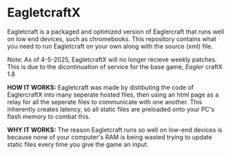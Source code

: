 # EagletcraftX
Eagletcraft is a packaged and optimized version of Eaglercraft that runs well on low end devices, such as chromebooks. This repository contains what you need to run Eagletcraft on your own along with the source (xml) file.

Note: As of 4-5-2025, EagletcraftX will no longer recieve weekly patches. This is due to the dicontinuation of service for the base game, _Eagler_ craftX 1.8

**HOW IT WORKS:**
Eagletcraft was made by distibuting the code of EaglercraftX into many seperate hosted files, then using an html page as a relay for all the seperate files to communicate with one another. This inherently creates latency, so all static files are preloaded onto your PC's flash memory to combat this. 

**WHY IT WORKS:**
The reason Eagletcraft runs so well on low-end devices is because none of your computer's RAM is being wasted trying to update static files every time you give the game an input.


